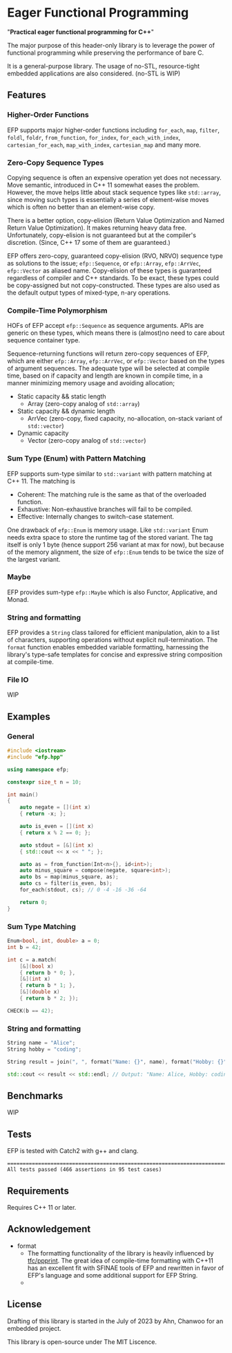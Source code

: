 # Eager Functional Programming

"**Practical eager functional programming for C++**" 

The major purpose of this header-only library is to leverage the power of functional programming while preserving the performance of bare C. 

It is a general-purpose library. The usage of no-STL, resource-tight embedded applications are also considered. (no-STL is WIP)

## Features
### Higher-Order Functions
EFP supports major higher-order functions including `for_each`, `map`, `filter`, `foldl`, `foldr`, `from_function`, `for_index`, `for_each_with_index`, `cartesian_for_each`, `map_with_index`, `cartesian_map` and many more.

### Zero-Copy Sequence Types
Copying sequence is often an expensive operation yet does not necessary. Move semantic, introduced in C++ 11 somewhat eases the problem. However, the move helps little about stack sequence types like `std::array`, since moving such types is essentially a series of element-wise moves which is often no better than an element-wise copy.

There is a better option, copy-elision (Return Value Optimization and Named Return Value Optimization). It makes returning heavy data free. Unfortunately, copy-elision is not guaranteed but at the compiler's discretion. (Since, C++ 17 some of them are guaranteed.)

EFP offers zero-copy, guaranteed copy-elision (RVO, NRVO) sequence type as solutions to the issue; `efp::Sequence`, or `efp::Array`, `efp::ArrVec`, `efp::Vector` as aliased name. Copy-elision of these types is guaranteed regardless of compiler and C++ standards. To be exact, these types could be copy-assigned but not copy-constructed. These types are also used as the default output types of mixed-type, n-ary operations.

### Compile-Time Polymorphism
HOFs of EFP accept `efp::Sequence` as sequence arguments. APIs are generic on these types, which means there is (almost)no need to care about sequence container type.  

Sequence-returning functions will return zero-copy sequences of EFP, which are either `efp::Array`, `efp::ArrVec`, or `efp::Vector` based on the types of argument sequences. The adequate type will be selected at compile time, based on if capacity and length are known in compile time, in a manner minimizing memory usage and avoiding allocation;
- Static capacity && static length
  - Array (zero-copy analog of `std::array`)
- Static capacity && dynamic length
  - ArrVec (zero-copy, fixed capacity, no-allocation, on-stack variant of `std::vector`)
- Dynamic capacity
  - Vector (zero-copy analog of `std::vector`)

### Sum Type (Enum) with Pattern Matching

EFP supports sum-type similar to `std::variant` with pattern matching at C++ 11. The matching is 
- Coherent: The matching rule is the same as that of the overloaded function.
- Exhaustive: Non-exhaustive branches will fail to be compiled.
- Effective: Internally changes to switch-case statement.

One drawback of `efp::Enum` is memory usage. Like `std::variant` Enum needs extra space to store the runtime tag of the stored variant. The tag itself is only 1 byte (hence support 256 variant at max for now), but because of the memory alignment, the size of `efp::Enum` tends to be twice the size of the largest variant.

### Maybe
EFP provides sum-type `efp::Maybe` which is also Functor, Applicative, and Monad.  

### String and formatting
EFP provides a `String` class tailored for efficient manipulation, akin to a list of characters, supporting operations without explicit null-termination. The `format` function enables embedded variable formatting, harnessing the library's type-safe templates for concise and expressive string composition at compile-time. 

### File IO

WIP

## Examples
### General
```cpp
#include <iostream>
#include "efp.hpp"

using namespace efp;

constexpr size_t n = 10;

int main()
{
    auto negate = [](int x)
    { return -x; };

    auto is_even = [](int x)
    { return x % 2 == 0; };

    auto stdout = [&](int x)
    { std::cout << x << " "; };

    auto as = from_function(Int<n>{}, id<int>);
    auto minus_square = compose(negate, square<int>);
    auto bs = map(minus_square, as);
    auto cs = filter(is_even, bs);
    for_each(stdout, cs); // 0 -4 -16 -36 -64

    return 0;
}
```

### Sum Type Matching
```cpp
Enum<bool, int, double> a = 0;
int b = 42;

int c = a.match(
    [&](bool x)
    { return b * 0; },
    [&](int x)
    { return b * 1; },
    [&](double x)
    { return b * 2; });

CHECK(b == 42);
```

### String and formatting
```cpp
String name = "Alice";
String hobby = "coding";

String result = join(", ", format("Name: {}", name), format("Hobby: {}", hobby));

std::cout << result << std::endl; // Output: "Name: Alice, Hobby: coding"
``` 

## Benchmarks
WIP

## Tests
EFP is tested with Catch2 with g++ and clang.
```
===============================================================================
All tests passed (466 assertions in 95 test cases)
```

## Requirements

Requires C++ 11 or later.

## Acknowledgement
- format
  - The formatting functionality of the library is heavily influenced by [tfc/ppprint](https://github.com/tfc/pprintpp.git). The great idea of compile-time formatting with C++11 has an excellent fit with SFINAE tools of EFP and rewritten in favor of EFP's language and some additional support for EFP String.
  - 
## License

Drafting of this library is started in the July of 2023 by Ahn, Chanwoo for an embedded project. 

This library is open-source under The MIT Liscence.
